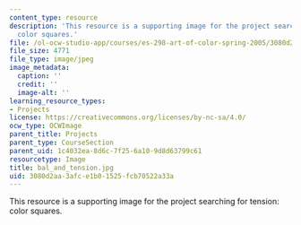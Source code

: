 ```yaml
---
content_type: resource
description: 'This resource is a supporting image for the project searching for tension:
  color squares.'
file: /ol-ocw-studio-app/courses/es-298-art-of-color-spring-2005/3080d2aa3afce1b01525fcb70522a33a_bal_and_tension.jpg
file_size: 4771
file_type: image/jpeg
image_metadata:
  caption: ''
  credit: ''
  image-alt: ''
learning_resource_types:
- Projects
license: https://creativecommons.org/licenses/by-nc-sa/4.0/
ocw_type: OCWImage
parent_title: Projects
parent_type: CourseSection
parent_uid: 1c4032ea-8d6c-7f25-6a10-9d8d63799c61
resourcetype: Image
title: bal_and_tension.jpg
uid: 3080d2aa-3afc-e1b0-1525-fcb70522a33a
---
```

This resource is a supporting image for the project searching for tension: color squares.